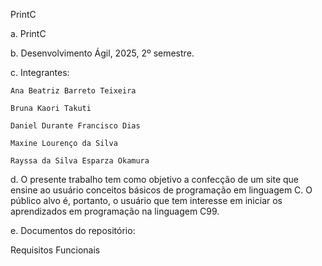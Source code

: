 PrintC

a. PrintC

b. Desenvolvimento Ágil, 2025, 2º semestre.

c. Integrantes:

    Ana Beatriz Barreto Teixeira

    Bruna Kaori Takuti

    Daniel Durante Francisco Dias

    Maxine Lourenço da Silva

    Rayssa da Silva Esparza Okamura

d. O presente trabalho tem como objetivo a confecção de um site que ensine ao usuário conceitos básicos de programação em linguagem C. O público alvo é, portanto, o usuário que tem interesse em iniciar os aprendizados em programação na linguagem C99.

e. Documentos do repositório:

Requisitos Funcionais
